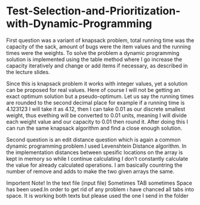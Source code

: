 # Test-Selection-and-Prioritization-with-Dynamic-Programming

First question was a variant of knapsack problem, total running time was the capacity of the
sack, amount of bugs were the item values and the running times were the weights. To solve
the problem a dynamic programming solution is implemented using the table method where
I go increase the capacity iteratively and change or add items if necessary, as described in the
lecture slides.

Since this is knapsack problem it works with integer values, yet a solution can be proposed
for real values. Here of course I will not be getting an exact optimum solution but a
pseudo-optimum. Let us say the running times are rounded to the second decimal place for
example if a running time is 4.123123 I will take it as 4.12, then I can take 0.01 as our
discrete smallest weight, thus evething will be converted to 0.01 units, meaning I will
divide each weight value and our capacity to 0.01 then round it. After doing this I can run
the same knapsack algorithm and find a close enough solution.

Second question is an edit distance question which is again a common dynamic programming
problem.I used Levenshtein Distance algorithm. In the implementation distances between
spesific locations on the array is kept in memory so while I continue calculating I don’t
constantly calculate the value for already calculated operations. I am basically countring the
number of remove and adds to make the two given arrays the same.



Importent Note!
In the text file (input file) Sometimes TAB sometimes Space has been used.In order to get rid
of any problem ı have chanced all tabs into space.
It is working both texts but please used the one I send in the folder
